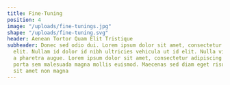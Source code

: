 ```yaml
---
title: Fine-Tuning
position: 4
image: "/uploads/fine-tunings.jpg"
shape: "/uploads/fine-tuning.svg"
header: Aenean Tortor Quam Elit Tristique
subheader: Donec sed odio dui. Lorem ipsum dolor sit amet, consectetur adipiscing
  elit. Nullam id dolor id nibh ultricies vehicula ut id elit. Nulla vitae elit libero,
  a pharetra augue. Lorem ipsum dolor sit amet, consectetur adipiscing elit. Etiam
  porta sem malesuada magna mollis euismod. Maecenas sed diam eget risus varius blandit
  sit amet non magna
---
```


